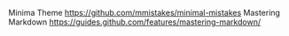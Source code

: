 Minima Theme https://github.com/mmistakes/minimal-mistakes 
Mastering Markdown https://guides.github.com/features/mastering-markdown/
